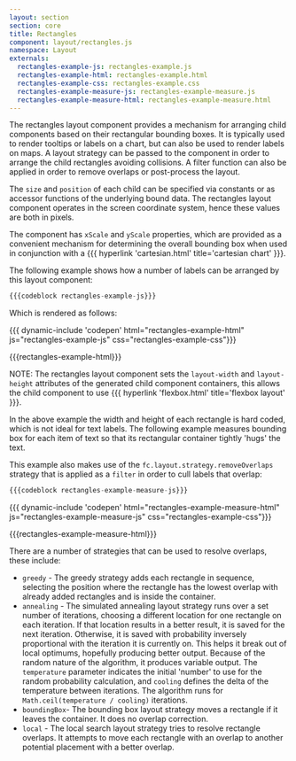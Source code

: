 ```yaml
---
layout: section
section: core
title: Rectangles
component: layout/rectangles.js
namespace: Layout
externals:
  rectangles-example-js: rectangles-example.js
  rectangles-example-html: rectangles-example.html
  rectangles-example-css: rectangles-example.css
  rectangles-example-measure-js: rectangles-example-measure.js
  rectangles-example-measure-html: rectangles-example-measure.html
---
```


The rectangles layout component provides a mechanism for arranging child components based on their rectangular bounding boxes. It is typically used to render tooltips or labels on a chart, but can also be used to render labels on maps. A layout strategy can be passed to the component in order to arrange the child rectangles avoiding collisions. A filter function can also be applied in order to remove overlaps or post-process the layout.

The `size` and `position` of each child can be specified via constants or as accessor functions of the underlying bound data. The rectangles layout component operates in the screen coordinate system, hence these values are both in pixels.

The component has `xScale` and `yScale` properties, which are provided as a convenient mechanism for determining the overall bounding box when used in conjunction with a {{{ hyperlink 'cartesian.html' title='cartesian chart' }}}.

The following example shows how a number of labels can be arranged by this layout component:

```js
{{{codeblock rectangles-example-js}}}
```

Which is rendered as follows:

{{{ dynamic-include 'codepen' html="rectangles-example-html" js="rectangles-example-js" css="rectangles-example-css"}}}

<style>
{{{rectangles-example-css}}}
</style>

{{{rectangles-example-html}}}
<script type="text/javascript">
{{{rectangles-example-js}}}
</script>

NOTE: The rectangles layout component sets the `layout-width` and `layout-height` attributes of the generated child component containers, this allows the child component to use {{{ hyperlink 'flexbox.html' title='flexbox layout' }}}.

In the above example the width and height of each rectangle is hard coded, which is not ideal for text labels. The following example measures bounding box for each item of text so that its rectangular container tightly 'hugs' the text.

This example also makes use of the `fc.layout.strategy.removeOverlaps` strategy that is applied as a `filter` in order to cull labels that overlap:

```js
{{{codeblock rectangles-example-measure-js}}}
```

{{{ dynamic-include 'codepen' html="rectangles-example-measure-html" js="rectangles-example-measure-js" css="rectangles-example-css"}}}

{{{rectangles-example-measure-html}}}
<script type="text/javascript">
{{{rectangles-example-measure-js}}}
</script>

There are a number of strategies that can be used to resolve overlaps, these include:

 + `greedy` - The greedy strategy adds each rectangle in sequence, selecting the position where the rectangle has the lowest overlap with already added rectangles and is inside the container.
 + `annealing` - The simulated annealing layout strategy runs over a set number of iterations, choosing a different location for one rectangle on each iteration. If that location results in a better result, it is saved for the next iteration. Otherwise, it is saved with probability inversely proportional with the iteration it is currently on. This helps it break out of local optimums, hopefully producing better output. Because of the random nature of the algorithm, it produces variable output. The `temperature` parameter indicates the initial 'number' to use for the random probability calculation, and `cooling` defines the delta of the temperature between iterations. The algorithm runs for `Math.ceil(temperature / cooling)` iterations.
 + `boundingBox`- The bounding box layout strategy moves a rectangle if it leaves the container. It does no overlap correction.
 + `local` - The local search layout strategy tries to resolve rectangle overlaps. It attempts to move each rectangle with an overlap to another potential placement with a better overlap.

